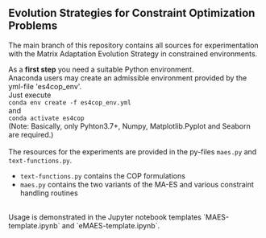 ## Evolution Strategies for Constraint Optimization Problems  
The main branch of this repository contains all sources for experimentation with the Matrix Adaptation Evolution Strategy in constrained environments.  
  
As a **first step** you need a suitable Python environment.  
Anaconda users may create an admissible environment provided by the yml-file 'es4cop_env'.  
Just execute  
`conda env create -f es4cop_env.yml`  
and  
`conda activate es4cop`  
(<emph>Note: Basically, only Pyhton3.7+, Numpy, Matplotlib.Pyplot and Seaborn are required.</emph>)
<br><br>
The resources for the experiments are provided in the py-files `maes.py` and `text-functions.py`.
- `text-functions.py` contains the COP formulations 
- `maes.py` contains the two variants of the MA-ES and various constraint handling routines
<br>
Usage is demonstrated in the Jupyter notebook templates `MAES-template.ipynb` and `eMAES-template.ipynb`.
